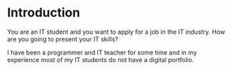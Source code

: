 # Introduction
 You are an IT student and you want to apply for a job in the IT industry. How are you going to present your IT skills?

I have been a programmer and IT teacher for some time and in my experience most of my IT students do not have a digital portfolio.
